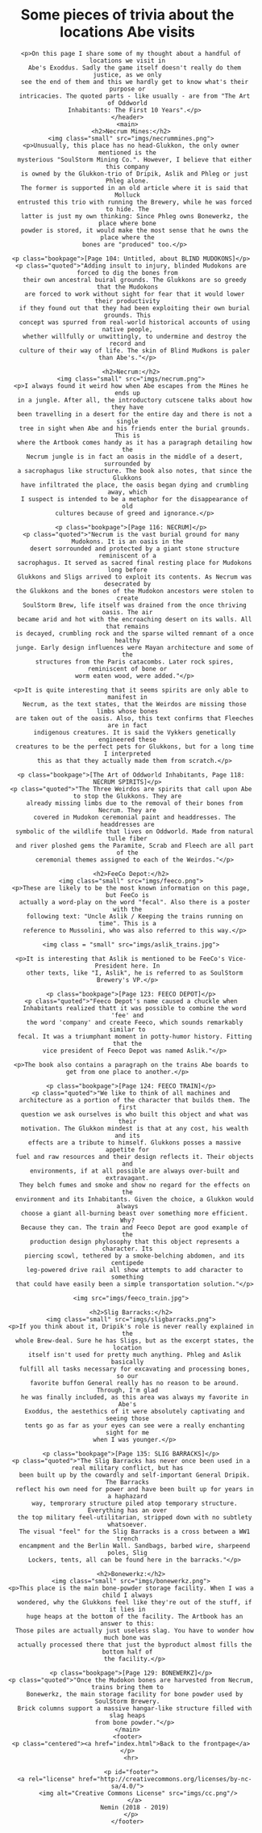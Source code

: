 <!DOCTYPE html>
<html>
  <head>
    <link rel="stylesheet" href="style.css">
    <link rel="icon" href="favicon.ico">
    <title>Oddwords: Facility Trivia</title>
  </head>
  <body>
    <header>
      <h1>Some pieces of trivia about the locations Abe visits</h1>

      <p>On this page I share some of my thought about a handful of locations we visit in
        Abe's Exoddus. Sadly the game itself doesn't really do them justice, as we only
        see the end of them and this we hardly get to know what's their purpose or
        intricacies. The quoted parts - like usually - are from "The Art of Oddworld
        Inhabitants: The First 10 Years".</p>
    </header>
    <main>
      <h2>Necrum Mines:</h2>
      <img class="small" src="imgs/necrummines.png">
      <p>Unusually, this place has no head-Glukkon, the only owner mentioned is the
        mysterious "SoulStorm Mining Co.". However, I believe that either this company
        is owned by the Glukkon-trio of Dripik, Aslik and Phleg or just Phleg alone.
        The former is supported in an old article where it is said that Molluck
        entrusted this trio with running the Brewery, while he was forced to hide. The
        latter is just my own thinking: Since Phleg owns Bonewerkz, the place where bone
        powder is stored, it would make the most sense that he owns the place where the
        bones are "produced" too.</p>

      <p class="bookpage">[Page 104: Untitled, about BLIND MUDOKONS]</p>
      <p class="quoted">"Adding insult to injury, blinded Mudokons are forced to dig the bones from
        their own ancestral buiral grounds. The Glukkons are so greedy that the Mudokons
        are forced to work without sight for fear that it would lower their productivity
        if they found out that they had been exploiting their own burial grounds. This
        concept was spurred from real-world historical accounts of using native people,
        whether willfully or unwittingly, to undermine and destroy the record and
        culture of their way of life. The skin of Blind Mudkons is paler than Abe's."</p>

      <h2>Necrum:</h2>
      <img class="small" src="imgs/necrum.png">
      <p>I always found it weird how when Abe escapes from the Mines he ends up
        in a jungle. After all, the introductory cutscene talks about how they have
        been travelling in a desert for the entire day and there is not a single
        tree in sight when Abe and his friends enter the burial grounds. This is
        where the Artbook comes handy as it has a paragraph detailing how the
        Necrum jungle is in fact an oasis in the middle of a desert, surrounded by
        a sacrophagus like structure. The book also notes, that since the Glukkons
        have infiltrated the place, the oasis began dying and crumbling away, which
        I suspect is intended to be a metaphor for the disappearance of old
        cultures because of greed and ignorance.</p>

      <p class="bookpage">[Page 116: NECRUM]</p>
      <p class="quoted">"Necrum is the vast burial ground for many Mudokons. It is an oasis in the
        desert sorrounded and protected by a giant stone structure reminiscent of a
        sacrophagus. It served as sacred final resting place for Mudokons long before
        Glukkons and Sligs arrived to exploit its contents. As Necrum was desecrated by
        the Glukkons and the bones of the Mudokon ancestors were stolen to create
        SoulStorm Brew, life itself was drained from the once thriving oasis. The air
        became arid and hot with the encroaching desert on its walls. All that remains
        is decayed, crumbling rock and the sparse wilted remnant of a once healthy
        junge. Early design influences were Mayan architecture and some of the
        structures from the Paris catacombs. Later rock spires, reminiscent of bone or
        worm eaten wood, were added."</p>

      <p>It is quite interesting that it seems spirits are only able to manifest in
        Necrum, as the text states, that the Weirdos are missing those limbs whose bones
        are taken out of the oasis. Also, this text confirms that Fleeches are in fact
        indigenous creatures. It is said the Vykkers genetically engineered these
        creatures to be the perfect pets for Glukkons, but for a long time I interpreted
        this as that they actually made them from scratch.</p>

      <p class="bookpage">[The Art of Oddworld Inhabitants, Page 118: NECRUM SPIRITS]</p>
      <p class="quoted">"The Three Weirdos are spirits that call upon Abe to stop the Glukkons. They are
        already missing limbs due to the removal of their bones from Necrum. They are
        covered in Mudokon ceremonial paint and headdresses. The headdresses are
        symbolic of the wildlife that lives on Oddworld. Made from natural tulle fiber
        and river ploshed gems the Paramite, Scrab and Fleech are all part of the
        ceremonial themes assigned to each of the Weirdos."</p>

      <h2>FeeCo Depot:</h2>
      <img class="small" src="imgs/feeco.png">
      <p>These are likely to be the most known information on this page, but FeeCo is
        actually a word-play on the word "fecal". Also there is a poster with the
        following text: "Uncle Aslik / Keeping the trains running on time". This is a
        reference to Mussolini, who was also referred to this way.</p>

      <img class = "small" src="imgs/aslik_trains.jpg">

      <p>It is interesting that Aslik is mentioned to be FeeCo's Vice-President here. In
        other texts, like "I, Aslik", he is referred to as SoulStorm Brewery's VP.</p>

      <p class="bookpage">[Page 123: FEECO DEPOT]</p>
      <p class="quoted">"Feeco Depot's name caused a chuckle when
        Inhabitants realized thatt it was possible to combine the word 'fee' and
        the word 'company' and create Feeco, which sounds remarkably similar to
        fecal. It was a triumphant moment in potty-humor history. Fitting that the
        vice president of Feeco Depot was named Aslik."</p>

      <p>The book also contains a paragraph on the trains Abe boards to get from one place to another.</p>

      <p class="bookpage">[Page 124: FEECO TRAIN]</p>
      <p class="quoted">"We like to think of all machines and
        architecture as a portion of the character that builds them. The first
        question we ask ourselves is who built this object and what was their
        motivation. The Glukkon mindest is that at any cost, his wealth and its
        effects are a tribute to himself. Glukkons posses a massive appetite for
        fuel and raw resources and their design reflects it. Their objects and
        environments, if at all possible are always over-built and extravagant.
        They belch fumes and smoke and show no regard for the effects on the
        environment and its Inhabitants. Given the choice, a Glukkon would always
        choose a giant all-burning beast over something more efficient. Why?
        Because they can. The train and Feeco Depot are good example of the
        production design phylosophy that this object represents a character. Its
        piercing scowl, tethered by a smoke-belching abdomen, and its centipede
        leg-powered drive rail all show attempts to add character to something
        that could have easily been a simple transportation solution."</p>

      <img src="imgs/feeco_train.jpg">

      <h2>Slig Barracks:</h2>
      <img class="small" src="imgs/sligbarracks.png">
      <p>If you think about it, Dripik's role is never really explained in the
        whole Brew-deal. Sure he has Sligs, but as the excerpt states, the location
        itself isn't used for pretty much anything. Phleg and Aslik basically
        fulfill all tasks necessary for excavating and processing bones, so our
        favorite buffon General really has no reason to be around. Through, I'm glad
        he was finally included, as this area was always my favorite in Abe's
        Exoddus, the aestethics of it were absolutely captivating and seeing those
        tents go as far as your eyes can see were a really enchanting sight for me
        when I was younger.</p>

      <p class="bookpage">[Page 135: SLIG BARRACKS]</p>
      <p class="quoted">"The Slig Barracks has never once been used in a real military conflict, but has
        been built up by the cowardly and self-important General Dripik. The Barracks
        reflect his own need for power and have been built up for years in a haphazard
        way, temprorary structure piled atop temporary structure. Everything has an over
        the top military feel-utilitarian, stripped down with no subtlety whatsoever.
        The visual "feel" for the Slig Barracks is a cross between a WW1 trench
        encampment and the Berlin Wall. Sandbags, barbed wire, sharpeend poles, Slig
        Lockers, tents, all can be found here in the barracks."</p>

      <h2>Bonewerkz:</h2>
      <img class="small" src="imgs/bonewerkz.png">
      <p>This place is the main bone-powder storage facility. When I was a child I always
        wondered, why the Glukkons feel like they're out of the stuff, if it lies in
        huge heaps at the bottom of the facility. The Artbook has an answer to this:
        Those piles are actually just useless slag. You have to wonder how much bone was
        actually processed there that just the byproduct almost fills the bottom half of
        the facility.</p>

      <p class="bookpage">[Page 129: BONEWERKZ]</p>
      <p class="quoted">"Once the Mudokon bones are harvested from Necrum, trains bring them to
        Bonewerkz, the main storage facility for bone powder used by SoulStorm Brewery.
        Brick columns support a massive hangar-like structure filled with slag heaps
        from bone powder."</p>
    </main>
    <footer>
      <p class="centered"><a href="index.html">Back to the frontpage</a></p>
      <hr>

      <p id="footer">
        <a rel="license" href="http://creativecommons.org/licenses/by-nc-sa/4.0/">
          <img alt="Creative Commons License" src="imgs/cc.png"/>
        </a>
        Nemin (2018 - 2019)
      </p>
    </footer>
  </body>
</html>

